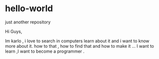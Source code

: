 # hello-world
just another repository

Hi Guys,

Im karlo , i love to search in computers learn  about it and i want to know more  about it. how to that , how to find that and how to make it ... I want to learn ,I want to become a programmer .
